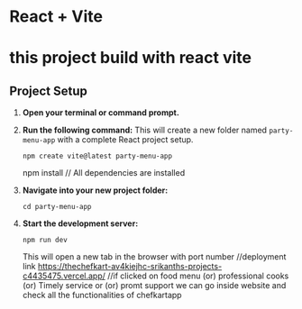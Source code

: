 # React + Vite

# this project build with react vite 
## Project Setup

1. **Open your terminal or command prompt.**
2. **Run the following command:** This will create a new folder named `party-menu-app` with a complete React project setup.
    
    ```
    npm create vite@latest party-menu-app
    
    ```
    npm install                     // All dependencies are installed     
    
3. **Navigate into your new project folder:**
    
    ```
    cd party-menu-app
    
    ```
    
4. **Start the development server:**
    
    ```
    npm run dev
    
    ```
    
    This will open a new tab in the browser  with port number
   //deployment link
   https://thechefkart-av4kiejhc-srikanths-projects-c4435475.vercel.app/
   //if clicked on food menu (or) professional cooks (or) Timely service or (or) promt support  we can go inside website and check all the functionalities of chefkartapp  
    


